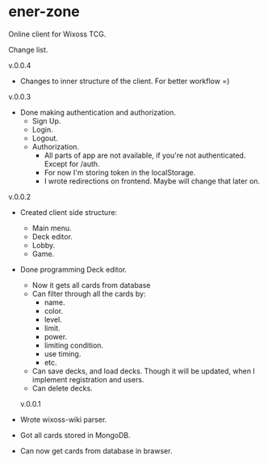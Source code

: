 # ener-zone
Online client for Wixoss TCG. 

Change list.

v.0.0.4
- Changes to inner structure of the client. For better workflow =)
  
v.0.0.3
- Done making authentication and authorization.
  - Sign Up.
  - Login.
  - Logout.
  - Authorization.
    - All parts of app are not available, if you're not authenticated. Except for /auth.
    - For now I'm storing token in the localStorage.
    - I wrote redirections on frontend. Maybe will change that later on.

v.0.0.2
- Created client side structure:
  - Main menu.
  - Deck editor.
  - Lobby.
  - Game.
- Done programming Deck editor.
  - Now it gets all cards from database
  - Can filter through all the cards by:
    - name.
    - color.
    - level.
    - limit.
    - power.
    - limiting condition.
    - use timing.
    - etc.
  - Can save decks, and load decks. Though it will be updated, when I implement registration and users.
  - Can delete decks.

  v.0.0.1
- Wrote wixoss-wiki parser.
- Got all cards stored in MongoDB.
- Can now get cards from database in brawser.
    
    
